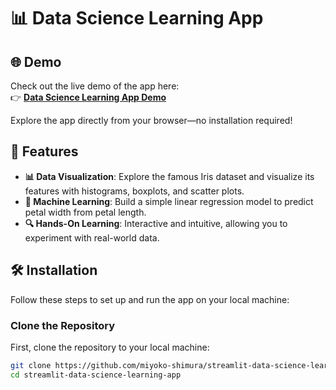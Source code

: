# 📊 Data Science Learning App

## 🌐 Demo

Check out the live demo of the app here:  
👉 **[Data Science Learning App Demo](https://data-science-learning-app-miyokoshimura.streamlit.app/)**

Explore the app directly from your browser—no installation required!

## 🎯 Features

- **📊 Data Visualization**: Explore the famous Iris dataset and visualize its features with histograms, boxplots, and scatter plots.
- **🤖 Machine Learning**: Build a simple linear regression model to predict petal width from petal length.
- **🔍 Hands-On Learning**: Interactive and intuitive, allowing you to experiment with real-world data.

## 🛠 Installation

Follow these steps to set up and run the app on your local machine:

### Clone the Repository
First, clone the repository to your local machine:
```bash
git clone https://github.com/miyoko-shimura/streamlit-data-science-learning-app
cd streamlit-data-science-learning-app
